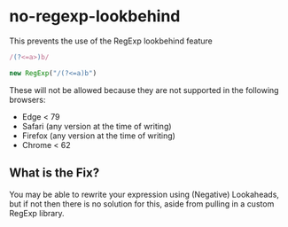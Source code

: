 # no-regexp-lookbehind

This prevents the use of the RegExp lookbehind feature

```js
/(?<=a>)b/

new RegExp("/(?<=a)b")
```

These will not be allowed because they are not supported in the following browsers:

 - Edge < 79
 - Safari (any version at the time of writing)
 - Firefox (any version at the time of writing)
 - Chrome < 62

## What is the Fix?

You may be able to rewrite your expression using (Negative) Lookaheads, but if not then there is no solution for this, aside from pulling in a custom RegExp library.
